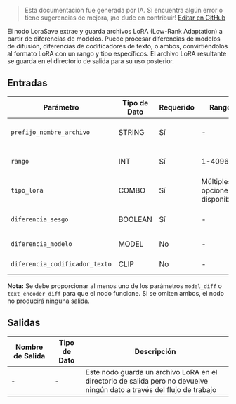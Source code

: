 > Esta documentación fue generada por IA. Si encuentra algún error o tiene sugerencias de mejora, ¡no dude en contribuir! [Editar en GitHub](https://github.com/Comfy-Org/embedded-docs/blob/main/comfyui_embedded_docs/docs/LoraSave/es.md)

El nodo LoraSave extrae y guarda archivos LoRA (Low-Rank Adaptation) a partir de diferencias de modelos. Puede procesar diferencias de modelos de difusión, diferencias de codificadores de texto, o ambos, convirtiéndolos al formato LoRA con un rango y tipo específicos. El archivo LoRA resultante se guarda en el directorio de salida para su uso posterior.

## Entradas

| Parámetro | Tipo de Dato | Requerido | Rango | Descripción |
|-----------|-----------|----------|-------|-------------|
| `prefijo_nombre_archivo` | STRING | Sí | - | El prefijo para el nombre del archivo de salida (por defecto: "loras/ComfyUI_extracted_lora") |
| `rango` | INT | Sí | 1-4096 | El valor de rango para el LoRA, que controla el tamaño y la complejidad (por defecto: 8) |
| `tipo_lora` | COMBO | Sí | Múltiples opciones disponibles | El tipo de LoRA a crear, con varias opciones disponibles |
| `diferencia_sesgo` | BOOLEAN | Sí | - | Si se deben incluir diferencias de sesgo en el cálculo del LoRA (por defecto: True) |
| `diferencia_modelo` | MODEL | No | - | La salida de ModelSubtract que se convertirá en un lora |
| `diferencia_codificador_texto` | CLIP | No | - | La salida de CLIPSubtract que se convertirá en un lora |

**Nota:** Se debe proporcionar al menos uno de los parámetros `model_diff` o `text_encoder_diff` para que el nodo funcione. Si se omiten ambos, el nodo no producirá ninguna salida.

## Salidas

| Nombre de Salida | Tipo de Dato | Descripción |
|-------------|-----------|-------------|
| - | - | Este nodo guarda un archivo LoRA en el directorio de salida pero no devuelve ningún dato a través del flujo de trabajo |
